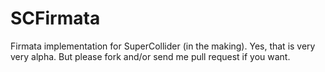 SCFirmata
=========

Firmata implementation for SuperCollider (in the making). Yes, that is very very alpha. But please fork and/or send me pull request if you want.
